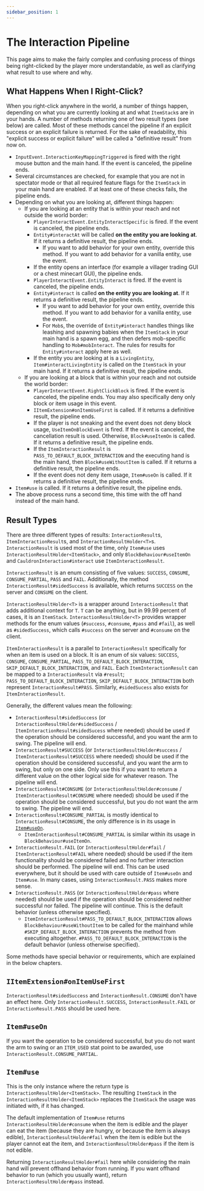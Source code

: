 ```yaml
---
sidebar_position: 1
---
```

# The Interaction Pipeline

This page aims to make the fairly complex and confusing process of things being right-clicked by the player more understandable, as well as clarifying what result to use where and why.

## What Happens When I Right-Click?

When you right-click anywhere in the world, a number of things happen, depending on what you are currently looking at and what `ItemStack`s are in your hands. A number of methods returning one of two result types (see below) are called. Most of these methods cancel the pipeline if an explicit success or an explicit failure is returned. For the sake of readability, this "explicit success or explicit failure" will be called a "definitive result" from now on.

- `InputEvent.InteractionKeyMappingTriggered` is fired with the right mouse button and the main hand. If the event is canceled, the pipeline ends.
- Several circumstances are checked, for example that you are not in spectator mode or that all required feature flags for the `ItemStack` in your main hand are enabled. If at least one of these checks fails, the pipeline ends.
- Depending on what you are looking at, different things happen:
    - If you are looking at an entity that is within your reach and not outside the world border:
        - `PlayerInteractEvent.EntityInteractSpecific` is fired. If the event is canceled, the pipeline ends.
        - `Entity#interactAt` will be called **on the entity you are looking at**. If it returns a definitive result, the pipeline ends.
            - If you want to add behavior for your own entity, override this method. If you want to add behavior for a vanilla entity, use the event.
        - If the entity opens an interface (for example a villager trading GUI or a chest minecart GUI), the pipeline ends.
        - `PlayerInteractEvent.EntityInteract` is fired. If the event is canceled, the pipeline ends.
        - `Entity#interact` is called **on the entity you are looking at**. If it returns a definitive result, the pipeline ends.
            - If you want to add behavior for your own entity, override this method. If you want to add behavior for a vanilla entity, use the event.
            - For `Mob`s, the override of `Entity#interact` handles things like leashing and spawning babies when the `ItemStack` in your main hand is a spawn egg, and then defers mob-specific handling to `Mob#mobInteract`. The rules for results for `Entity#interact` apply here as well.
        - If the entity you are looking at is a `LivingEntity`, `Item#interactLivingEntity` is called on the `ItemStack` in your main hand. If it returns a definitive result, the pipeline ends.
    - If you are looking at a block that is within your reach and not outside the world border:
        - `PlayerInteractEvent.RightClickBlock` is fired. If the event is canceled, the pipeline ends. You may also specifically deny only block or item usage in this event.
        - `IItemExtension#onItemUseFirst` is called. If it returns a definitive result, the pipeline ends.
        - If the player is not sneaking and the event does not deny block usage, `UseItemOnBlockEvent` is fired. If the event is canceled, the cancellation result is used. Otherwise, `Block#useItemOn` is called. If it returns a definitive result, the pipeline ends.
        - If the `ItemInteractionResult` is `PASS_TO_DEFAULT_BLOCK_INTERACTION` and the executing hand is the main hand, then `Block#useWithoutItem` is called. If it returns a definitive result, the pipeline ends.
        - If the event does not deny item usage, `Item#useOn` is called. If it returns a definitive result, the pipeline ends.
- `Item#use` is called. If it returns a definitive result, the pipeline ends.
- The above process runs a second time, this time with the off hand instead of the main hand.

## Result Types

There are three different types of results: `InteractionResult`s, `ItemInteractionResult`s, and `InteractionResultHolder<T>`s. `InteractionResult` is used most of the time, only `Item#use` uses `InteractionResultHolder<ItemStack>`, and only `BlockBehaviour#useItemOn` and `CauldronInteraction#interact` use `ItemInteractionResult`.

`InteractionResult` is an enum consisting of five values: `SUCCESS`, `CONSUME`, `CONSUME_PARTIAL`, `PASS` and `FAIL`. Additionally, the method `InteractionResult#sidedSuccess` is available, which returns `SUCCESS` on the server and `CONSUME` on the client.

`InteractionResultHolder<T>` is a wrapper around `InteractionResult` that adds additional context for `T`. `T` can be anything, but in 99.99 percent of cases, it is an `ItemStack`. `InteractionResultHolder<T>` provides wrapper methods for the enum values (`#success`, `#consume`, `#pass` and `#fail`), as well as `#sidedSuccess`, which calls `#success` on the server and `#consume` on the client.

`ItemInteractionResult` is a parallel to `InteractionResult` specifically for when an item is used on a block. It is an enum of six values: `SUCCESS`, `CONSUME`, `CONSUME_PARTIAL`, `PASS_TO_DEFAULT_BLOCK_INTERACTION`, `SKIP_DEFAULT_BLOCK_INTERACTION`,  and `FAIL`. Each `ItemInteractionResult` can be mapped to a `InteractionResult` via `#result`; `PASS_TO_DEFAULT_BLOCK_INTERACTION`, `SKIP_DEFAULT_BLOCK_INTERACTION` both represent `InteractionResult#PASS`. Similarly, `#sidedSucess` also exists for `ItemInteractionResult`.

Generally, the different values mean the following:

- `InteractionResult#sidedSuccess` (or `InteractionResultHolder#sidedSuccess` / `ItemInteractionResult#sidedSucess` where needed) should be used if the operation should be considered successful, and you want the arm to swing. The pipeline will end.
- `InteractionResult#SUCCESS` (or `InteractionResultHolder#success` / `ItemInteractionResult#SUCCESS` where needed) should be used if the operation should be considered successful, and you want the arm to swing, but only on one side. Only use this if you want to return a different value on the other logical side for whatever reason. The pipeline will end.
- `InteractionResult#CONSUME` (or `InteractionResultHolder#consume` / `ItemInteractionResult#CONSUME` where needed) should be used if the operation should be considered successful, but you do not want the arm to swing. The pipeline will end.
- `InteractionResult#CONSUME_PARTIAL` is mostly identical to `InteractionResult#CONSUME`, the only difference is in its usage in [`Item#useOn`][itemuseon].
    - `ItemInteractionResult#CONSUME_PARTIAL` is similar within its usage in `BlockBehaviour#useItemOn`.
- `InteractionResult.FAIL` (or `InteractionResultHolder#fail` / `ItemInteractionResult#FAIL` where needed) should be used if the item functionality should be considered failed and no further interaction should be performed. The pipeline will end. This can be used everywhere, but it should be used with care outside of `Item#useOn` and `Item#use`. In many cases, using `InteractionResult.PASS` makes more sense.
- `InteractionResult.PASS` (or `InteractionResultHolder#pass` where needed) should be used if the operation should be considered neither successful nor failed. The pipeline will continue. This is the default behavior (unless otherwise specified).
    - `ItemInteractionResult#PASS_TO_DEFAULT_BLOCK_INTERACTION` allows `BlockBehaviour#useWithoutItem` to be called for the mainhand while `#SKIP_DEFAULT_BLOCK_INTERACTION` prevents the method from executing altogether. `#PASS_TO_DEFAULT_BLOCK_INTERACTION` is the default behavior (unless otherwise specified).

Some methods have special behavior or requirements, which are explained in the below chapters.

## `IItemExtension#onItemUseFirst`

`InteractionResult#sidedSuccess` and `InteractionResult.CONSUME` don't have an effect here. Only `InteractionResult.SUCCESS`, `InteractionResult.FAIL` or `InteractionResult.PASS` should be used here.

## `Item#useOn`

If you want the operation to be considered successful, but you do not want the arm to swing or an `ITEM_USED` stat point to be awarded, use `InteractionResult.CONSUME_PARTIAL`.

## `Item#use`

This is the only instance where the return type is `InteractionResultHolder<ItemStack>`. The resulting `ItemStack` in the `InteractionResultHolder<ItemStack>` replaces the `ItemStack` the usage was initiated with, if it has changed.

The default implementation of `Item#use` returns `InteractionResultHolder#consume` when the item is edible and the player can eat the item (because they are hungry, or because the item is always edible), `InteractionResultHolder#fail` when the item is edible but the player cannot eat the item, and `InteractionResultHolder#pass` if the item is not edible.

Returning `InteractionResultHolder#fail` here while considering the main hand will prevent offhand behavior from running. If you want offhand behavior to run (which you usually want), return `InteractionResultHolder#pass` instead.

[itemuseon]: #itemuseon
